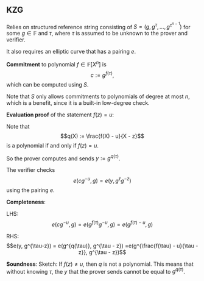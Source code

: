 ## KZG

Relies on structured reference string consisting of $S = ( g, g^{\tau}, \dots, g^{\tau^{n-1}})$ for some $g \in \mathbb{F}$ and $\tau$, where $\tau$ is assumed to be unknown to the prover and verifier.

It also requires an elliptic curve that has a pairing $e$.

**Commitment** to polynomial $f \in \mathbb{F}[X^n]$ is $$c := g^{f(\tau)},$$ which can be computed using $S$.

Note that $S$ only allows commitments to polynomials of degree at most $n$, which is a benefit, since it is a built-in low-degree check.

**Evaluation proof** of the statement $f(z) = u$:

Note that $$q(X) := \frac{f(X) - u}{X - z}$$ is a polynomial if and only if $f(z) = u$.

So the prover computes and sends $y := g^{q(\tau)}$.

The verifier checks
$$e(c  g^{-u}, g) = e(y, g^\tau  g^{-z})$$
using the pairing $e$.

**Completeness**:

LHS: $$e(c  g^{-u}, g) = e(g^{f(\tau)}  g^{-u}, g) = e(g^{f(\tau)-u}, g)$$

RHS: $$e(y, g^{\tau-z}) = e(g^{q(\tau)}, g^{\tau - z}) =e(g^{\frac{f(\tau) - u}{\tau - z}}, g^{\tau - z})$$

**Soundness**: Sketch: If $f(z) \neq u$, then $q$ is not a polynomial. This means that without knowing $\tau$, the $y$ that the prover sends cannot be equal to $g^{q(\tau)}$.
